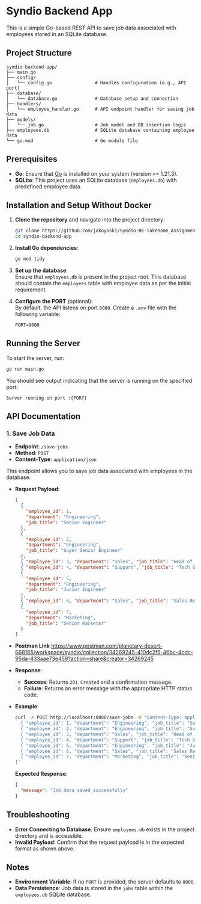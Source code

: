 # Syndio Backend App

This is a simple Go-based REST API to save job data associated with employees stored in an SQLite database.

## Project Structure

```
syndio-backend-app/
├── main.go
├── config/
│   └── config.go                # Handles configuration (e.g., API port)
├── database/
│   └── database.go              # Database setup and connection
├── handlers/
│   └── employee_handler.go      # API endpoint handler for saving job data
├── models/
│   └── job.go                   # Job model and DB insertion logic
├── employees.db                 # SQLite database containing employee data
└── go.mod                       # Go module file
```

## Prerequisites

- **Go**: Ensure that [Go](https://golang.org/dl/) is installed on your system (version >= 1.21.3).
- **SQLite**: This project uses an SQLite database (`employees.db`) with predefined employee data.

## Installation and Setup Without Docker

1. **Clone the repository** and navigate into the project directory:

   ```bash
   git clone https://github.com/jokoyoski/Syndio-BE-Takehome_Assignment-Adeola-Oladeinde
   cd syndio-backend-app
   ```

2. **Install Go dependencies**:

   ```bash
   go mod tidy
   ```

3. **Set up the database**:  
   Ensure that `employees.db` is present in the project root. This database should contain the `employees` table with employee data as per the initial requirement.

4. **Configure the PORT** (optional):  
   By default, the API listens on port `8080`. Create a `.env` file with the following variable:
   ```
   PORT=9000
   ```

## Running the Server

To start the server, run:

```bash
go run main.go
```

You should see output indicating that the server is running on the specified port:

```
Server running on port :{PORT}
```

## API Documentation

### 1. Save Job Data

- **Endpoint**: `/save-jobs`
- **Method**: `POST`
- **Content-Type**: `application/json`

This endpoint allows you to save job data associated with employees in the database.

- **Request Payload**:
  ```json
  [
    {
      "employee_id": 1,
      "department": "Engineering",
      "job_title": "Senior Engineer"
    },
    {
      "employee_id": 2,
      "department": "Engineering",
      "job_title": "Super Senior Engineer"
    },
    { "employee_id": 3, "department": "Sales", "job_title": "Head of Sales" },
    { "employee_id": 4, "department": "Support", "job_title": "Tech Support" },
    {
      "employee_id": 5,
      "department": "Engineering",
      "job_title": "Junior Engineer"
    },
    { "employee_id": 6, "department": "Sales", "job_title": "Sales Rep" },
    {
      "employee_id": 7,
      "department": "Marketing",
      "job_title": "Senior Marketer"
    }
  ]
  ```
- **Postman Link**
  https://www.postman.com/planetary-desert-668165/workspace/syndio/collection/34269245-410dc2f5-46bc-4cdc-95da-433aae73e459?action=share&creator=34269245

- **Response**:

  - **Success**: Returns `201 Created` and a confirmation message.
  - **Failure**: Returns an error message with the appropriate HTTP status code.

- **Example**:

  ```bash
  curl -X POST http://localhost:8080/save-jobs -H "Content-Type: application/json" -d '[
    { "employee_id": 1, "department": "Engineering", "job_title": "Senior Engineer" },
    { "employee_id": 2, "department": "Engineering", "job_title": "Super Senior Engineer" },
    { "employee_id": 3, "department": "Sales", "job_title": "Head of Sales"},
    { "employee_id": 4, "department": "Support", "job_title": "Tech Support" },
    { "employee_id": 5, "department": "Engineering", "job_title": "Junior Engineer" },
    { "employee_id": 6, "department": "Sales", "job_title": "Sales Rep" },
    { "employee_id": 7, "department": "Marketing", "job_title": "Senior Marketer" }
  ]'
  ```

  **Expected Response**:

  ```json
  {
    "message": "Job data saved successfully"
  }
  ```

## Troubleshooting

- **Error Connecting to Database**: Ensure `employees.db` exists in the project directory and is accessible.
- **Invalid Payload**: Confirm that the request payload is in the expected format as shown above.

## Notes

- **Environment Variable**: If no `PORT` is provided, the server defaults to `8080`.
- **Data Persistence**: Job data is stored in the `jobs` table within the `employees.db` SQLite database.
